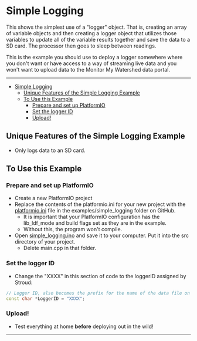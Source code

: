 # Simple Logging<!--! {#example_simple_logging} -->

This shows the simplest use of a "logger" object.
That is, creating an array of variable objects and then creating a logger object that utilizes those variables to update all of the variable results together and save the data to a SD card.
The processor then goes to sleep between readings.

This is the example you should use to deploy a logger somewhere where you don't want or have access to a way of streaming live data and you won't want to upload data to the Monitor My Watershed data portal.

_______

<!--! @tableofcontents -->

<!--! @m_footernavigation -->

<!--! @if GITHUB -->

- [Simple Logging](#simple-logging)
  - [Unique Features of the Simple Logging Example](#unique-features-of-the-simple-logging-example)
  - [To Use this Example](#to-use-this-example)
    - [Prepare and set up PlatformIO](#prepare-and-set-up-platformio)
    - [Set the logger ID](#set-the-logger-id)
    - [Upload!](#upload)

<!--! @endif -->

## Unique Features of the Simple Logging Example<!--! {#example_simple_logging_unique} -->

- Only logs data to an SD card.

## To Use this Example<!--! {#example_simple_logging_using} -->

### Prepare and set up PlatformIO<!--! {#example_simple_logging_pio} -->

- Create a new PlatformIO project
- Replace the contents of the platformio.ini for your new project with the [platformio.ini](https://raw.githubusercontent.com/EnviroDIY/ModularSensors/master/examples/simple_logging/platformio.ini) file in the examples/simple_logging folder on GitHub.
  - It is important that your PlatformIO configuration has the lib_ldf_mode and build flags set as they are in the example.
  - Without this, the program won't compile.
- Open [simple_logging.ino](https://raw.githubusercontent.com/EnviroDIY/ModularSensors/master/examples/simple_logging/simple_logging.ino) and save it to your computer.  Put it into the src directory of your project.
  - Delete main.cpp in that folder.

### Set the logger ID<!--! {#example_simple_logging_logger_id} -->

- Change the "XXXX" in this section of code to the loggerID assigned by Stroud:

```cpp
// Logger ID, also becomes the prefix for the name of the data file on SD card
const char *LoggerID = "XXXX";
```

### Upload!<!--! {#example_simple_logging_upload} -->

- Test everything at home **before** deploying out in the wild!

_______

<!--! @section example_simple_logging_pio_config PlatformIO Configuration -->

<!--! @include{lineno} simple_logging/platformio.ini -->

<!--! @section example_simple_logging_code The Complete Code -->

<!--! @include{lineno} simple_logging/simple_logging.ino -->
